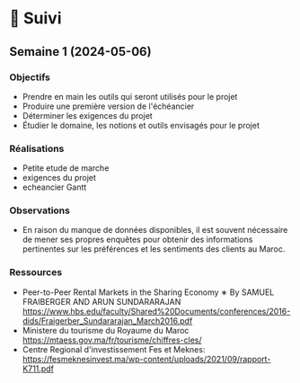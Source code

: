 # 📅 Suivi

<!-- ## Semaine 15 (2024-08-12)

### Objectifs

### Réalisations

### Observations

### Ressources

## Semaine 14 (2024-08-05)

### Objectifs

### Réalisations

### Observations

### Ressources

## Semaine 13 (2024-07-29)

### Objectifs

### Réalisations

### Observations

### Ressources

## Semaine 12 (2024-07-22)

### Objectifs

### Réalisations

### Observations

### Ressources

## Semaine 11 (2024-07-15)

### Objectifs

### Réalisations

### Observations

### Ressources

## Semaine 10 (2024-07-08)

### Objectifs

### Réalisations

### Observations

### Ressources

## Semaine 9 (2024-07-01)

### Objectifs

### Réalisations

### Observations

### Ressources

## Semaine 8 (2024-06-24)

### Objectifs

### Réalisations

### Observations

### Ressources

## Semaine 7 (2024-06-17)

### Objectifs

### Réalisations

### Observations

### Ressources

## Semaine 6 (2024-06-10)

### Objectifs

### Réalisations

### Observations

### Ressources

## Semaine 5 (2024-06-03)

### Objectifs

### Réalisations

### Observations

### Ressources

## Semaine 4 (2024-05-27)

### Objectifs

### Réalisations

### Observations

### Ressources

## Semaine 3 (2024-05-20)

### Objectifs

### Réalisations

### Observations

### Ressources

## Semaine 2 (2024-05-13)

### Objectifs

### Réalisations

### Observations

### Ressources -->

## Semaine 1 (2024-05-06)

### Objectifs

- Prendre en main les outils qui seront utilisés pour le projet
- Produire une première version de l'échéancier
- Déterminer les exigences du projet
- Étudier le domaine, les notions et outils envisagés pour le projet

### Réalisations

<!-- Description des tâches accomplies -->
- Petite etude de marche
- exigences du projet
- echeancier Gantt

### Observations

<!-- Description des observations importantes (ex: remarque ou trouvaille intéressante, difficultés rencontrées) de la semaine -->
- En raison du manque de données disponibles, il est souvent nécessaire de mener ses propres enquêtes pour obtenir des informations pertinentes sur les préférences et les sentiments des clients au Maroc.

### Ressources
- Peer-to-Peer Rental Markets in the Sharing Economy ∗ By SAMUEL FRAIBERGER AND ARUN SUNDARARAJAN https://www.hbs.edu/faculty/Shared%20Documents/conferences/2016-dids/Fraigerber_Sundararajan_March2016.pdf
- Ministere du tourisme du Royaume du Maroc https://mtaess.gov.ma/fr/tourisme/chiffres-cles/
- Centre Regional d'investissement Fes et Meknes: https://fesmeknesinvest.ma/wp-content/uploads/2021/09/rapport-K711.pdf

<!-- Matériels consultés (vidéo, article, documentation, livres)-->
